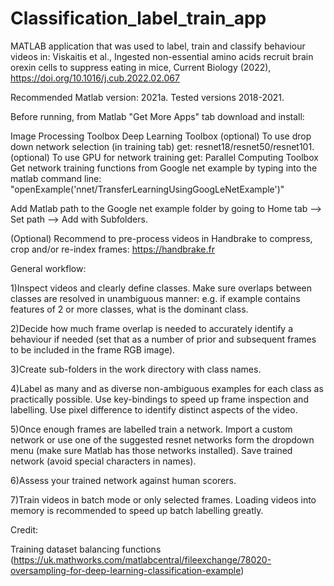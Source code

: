 # Classification_label_train_app
MATLAB application that was used to label, train and classify behaviour videos in:
Viskaitis et al., Ingested non-essential amino acids recruit brain orexin cells to suppress eating in mice, Current Biology (2022), https://doi.org/10.1016/j.cub.2022.02.067

Recommended Matlab version: 2021a.
Tested versions 2018-2021.


Before running, from Matlab "Get More Apps" tab download and install:

Image Processing Toolbox
Deep Learning Toolbox
(optional) To use drop down network selection (in training tab) get: resnet18/resnet50/resnet101.
(optional) To use GPU for network training get: Parallel Computing Toolbox
Get network training functions from Google net example by typing into the matlab command line:
"openExample('nnet/TransferLearningUsingGoogLeNetExample')"

Add Matlab path to the Google net example folder by going to Home tab --> Set path --> Add with Subfolders.

(Optional) Recommend to pre-process  videos in Handbrake to compress, crop and/or re-index frames: https://handbrake.fr

General workflow:

1)Inspect videos and clearly define classes. Make sure overlaps between classes are resolved in unambiguous manner: e.g. if example contains features of 2 or more classes, what is the dominant class.

2)Decide how much frame overlap is needed to accurately identify a behaviour if needed (set that as a number of prior and subsequent frames to be included in the frame RGB image).

3)Create sub-folders in the work directory with class names.

4)Label as many and as diverse non-ambiguous examples for each class as practically possible. Use key-bindings to speed up frame inspection and labelling. Use pixel difference to identify distinct aspects of the video.

5)Once enough frames are labelled train a network. Import a custom network or use one of the suggested resnet networks form the dropdown menu (make sure Matlab has those networks installed). Save trained network (avoid special characters in names).

6)Assess your trained network against human scorers.

7)Train videos in batch mode or only selected frames. Loading videos into memory is recommended to speed up batch labelling greatly. 

Credit:

Training dataset balancing functions (https://uk.mathworks.com/matlabcentral/fileexchange/78020-oversampling-for-deep-learning-classification-example)
